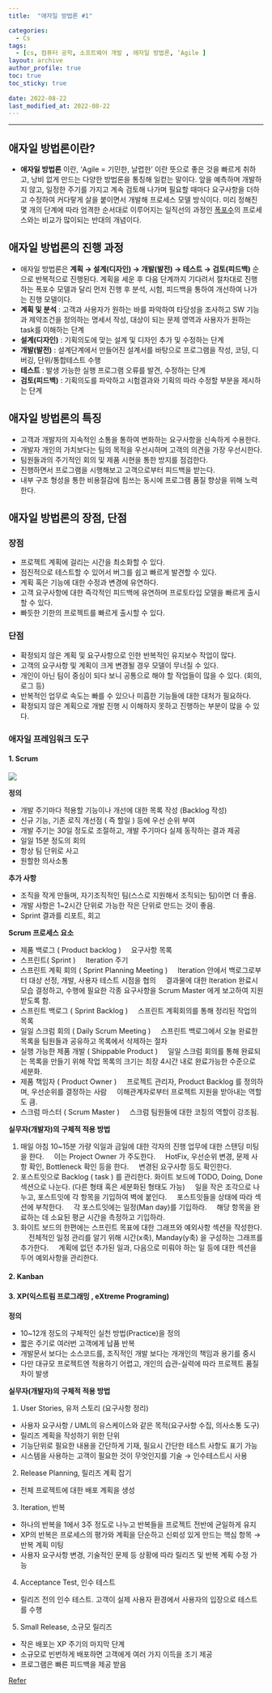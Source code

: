 ```yaml
---
title:  "애자일 방법론 #1"

categories:
  - Cs
tags:
  - [cs, 컴퓨터 공학, 소프트웨어 개발 , 애자일 방법론, ‘Agile ]
layout: archive
author_profile: true
toc: true
toc_sticky: true
 
date: 2022-08-22
last_modified_at: 2022-08-22
---
```

---

## 애자일 방법론이란?

- **애자일 방법론** 이란, ‘Agile = 기민한, 날렵한’ 이란 뜻으로 좋은 것을 빠르게 취하고, 낭비 없게 만드는 다양한 방법론을 통칭해 일컫는 말이다. 앞을 예측하며 개발하지 않고, 일정한 주기를 가지고 계속 검토해 나가며 필요할 때마다 요구사항을 더하고 수정하여 커다랗게 살을 붙이면서 개발해 프로세스 모델 방식이다. 미리 정해진 몇 개의 단계에 따라 엄격한 순서대로 이루어지는 일직선의 과정인 [폭포수](http://www.incodom.kr/%ED%8F%AD%ED%8F%AC%EC%88%98%20%EB%B0%A9%EB%B2%95%EB%A1%A0)의 프로세스와는 비교가 많이되는 반대의 개념이다.

## 애자일 방법론의 진행 과정

- 애자일 방법론은 **계획 → 설계(디자인) → 개발(발전) → 테스트 → 검토(피드백)** 순으로 반복적으로 진행된다. 계획을 세운 후 다음 단계까지 기다려서 절차대로 진행하는 폭포수 모델과 달리 먼저 진행 후 분석, 시험, 피드백을 통하여 개선하여 나가는 진행 모델이다.
- **계획 및 분석** : 고객과 사용자가 원하는 바를 파악하여 타당성을 조사하고 SW 기능과 제약조건을 정의하는 명세서 작성, 대상이 되는 문제 영역과 사용자가 원하는 task를 이해하는 단계
- **설계(디자인)** : 기획의도에 맞는 설계 및 디자인 추가 및 수정하는 단계
- **개발(발전)** : 설계단계에서 만들어진 설계서를 바탕으로 프로그램을 작성, 코딩, 디버깅, 단위/통합테스트 수행
- **테스트** : 발생 가능한 실행 프로그램 오류를 발견, 수정하는 단계
- **검토(피드백)** : 기획의도를 파악하고 시험결과와 기획의 따라 수정할 부분을 제시하는 단계

## 애자일 방법론의 특징

- 고객과 개발자의 지속적인 소통을 통하여 변화하는 요구사항을 신속하게 수용한다.
- 개발자 개인의 가치보다는 팀의 목적을 우선시하며 고객의 의견을 가장 우선시한다.
- 팀원들과의 주기적인 회의 및 제품 시현을 통한 방지를 점검한다.
- 진행하면서 프로그램을 시행해보고 고객으로부터 피드백을 받는다.
- 내부 구조 형성을 통한 비용절감에 힘쓰는 동시에 프로그램 품질 향상을 위해 노력한다.

## 애자일 방법론의 장점, 단점

### 장점

- 프로젝트 계획에 걸리는 시간을 최소화할 수 있다.
- 점진적으로 테스트할 수 있어서 버그를 쉽고 빠르게 발견할 수 있다.
- 계획 혹은 기능에 대한 수정과 변경에 유연하다.
- 고객 요구사항에 대한 즉각적인 피드백에 유연하며 프로토타입 모델을 빠르게 출시할 수 있다.
- 빠듯한 기한의 프로젝트를 빠르게 출시할 수 있다.

### 단점

- 확정되지 않은 계획 및 요구사항으로 인한 반복적인 유지보수 작업이 많다.
- 고객의 요구사항 및 계획이 크게 변경될 경우 모델이 무너질 수 있다.
- 개인이 아닌 팀이 중심이 되다 보니 공통으로 해야 할 작업들이 많을 수 있다. (회의, 로그 등)
- 반복적인 업무로 속도는 빠를 수 있으나 미흡한 기능들에 대한 대처가 필요하다.
- 확정되지 않은 계획으로 개발 진행 시 이해하지 못하고 진행하는 부분이 많을 수 있다.

### 애자일 프레임워크 도구

#### 1. Scrum

![](https://blog.kakaocdn.net/dn/qfHJJ/btrdcRb5VDR/NO8PkuWDkMp3Gp4Wzyv8L1/img.gif)

**정의**
- 개발 주기마다 적용할 기능이나 개선에 대한 목록 작성 (Backlog 작성)
- 신규 기능, 기존 로직 개선점 ( 즉 할일 ) 등에 우선 순위 부여
- 개발 주기는 30일 정도로 조절하고, 개발 주기마다 실제 동작하는 결과 제공
- 일일 15분 정도의 회의
- 항상 팀 단위로 사고
- 원할한 의사소통


**추가 사항**
- 조직을 작게 만들며, 자기조직적인 팀(스스로 지원해서 조직되는 팀)이면 더 좋음.
- 개발 사항은 1~2시간 단위로 가능한 작은 단위로 만드는 것이 좋음.
- Sprint 결과를 리포트, 회고

**Scrum 프로세스 요소**
- 제품 백로그 ( Product backlog )
    요구사항 목록
 
- 스프린트( Sprint )
    Iteration 주기
 
- 스프린트 계획 회의 ( Sprint Planning Meeting )
    Iteration 안에서 백로그로부터 대상 선정, 개발, 사용자 테스트 시점을 협의
    결과물에 대한 Iteration 완료시 모습 결정하고, 수행에 필요한 각종 요구사항을 Scrum Master 에게 보고하여 지원받도록 함.
 
- 스프린트 백로그 ( Sprint Backlog )
    스프린트 계획회의를 통해 정리된 작업의 목록
 
- 일일 스크럼 회의 ( Daily Scrum Meeting )
    스프린트 백로그에서 오늘 완료한 목록을 팀원들과 공유하고 목록에서 삭제하는 절차
 
- 실행 가능한 제품 개발 ( Shippable Product )
    일일 스크럼 회의를 통해 완료되는 목록을 만들기 위해 작업 목록의 크기는 최장 4시간 내로 완료가능한 수준으로 세분화.
 
- 제품 책임자 ( Product Owner )
    프로젝트 관리자, Product Backlog 를 정의하며, 우선순위를 결정하는 사람
    이해관계자로부터 프로젝트 지원을 받아내는 역할도 큼.
 
- 스크럼 마스터 ( Scrum Master )
    스크럼 팀원들에 대한 코칭의 역할이 강조됨.


**실무자(개발자)의 구체적 적용 방법**
 
1.  매일 아침 10~15분 가량 익일과 금일에 대한 각자의 진행 업무에 대한 스탠딩 미팅을 한다.
    이는 Project Owner 가 주도한다.
    HotFix, 우선순위 변경, 문제 사항 확인, Bottleneck 확인 등을 한다.
    변경된 요구사항 등도 확인한다.
 
2.  포스트잇으로 Backlog ( task ) 를 관리한다. 
    화이트 보드에 TODO, Doing, Done 섹션으로 나눈다. (다른 형태 혹은 세분화된 형태도 가능)
    일을 작은 조각으로 나누고, 포스트잇에 각 항목을 기입하여 벽에 붙인다.
    포스트잇들을 상태에 따라 섹션에 부착한다.
    각 포스트잇에는 일정(Man day)를 기입하라.
    해당 항목을 완료하는 데 소요된 평균 시간을 측정하고 기입하라.
 
3. 화이트 보드의 한편에는 스프린트 목표에 대한 그래프와 예외사항 섹션을 작성한다.
    전체적인 일정 관리를 알기 위해 시간(x축), Manday(y축) 을 구성하는 그래프를 추가한다.
    계획에 없던 추가된 일과, 다음으로 미뤄야 하는 일 등에 대한 섹션을 두어 예외사항을 관리한다.


#### 2. Kanban

[](https://img1.daumcdn.net/thumb/R1600x0/?scode%3Dmtistory2%26fname%3Dhttps%3A%2F%2Fblog.kakaocdn.net%2Fdn%2Fbbg0lX%2Fbtrc7U8uF47%2FNrIenbCgK841IH7kLCJ0h1%2Fimg.png)



#### 3. XP(익스트림 프로그래밍 , eXtreme Programing)

[](https://img1.daumcdn.net/thumb/R1600x0/?scode%3Dmtistory2%26fname%3Dhttps%3A%2F%2Fblog.kakaocdn.net%2Fdn%2Fd8D3u8%2Fbtrc4DGsjvn%2FsE4p6OCYLYUI0qH6o1GVSk%2Fimg.png)

**정의**

- 10~12개 정도의 구체적인 실천 방법(Practice)을 정의
- 짧은 주기로 여러번 고객에게 납품 반복
- 개발문서 보다는 소스코드를, 조직적인 개발 보다는 개개인의 책임과 용기를 중시
- 다만 대규모 프로젝트엔 적용하기 어렵고, 개인의 습관-실력에 따라 프로젝트 품질차이 발생

**실무자(개발자)의 구체적 적용 방법**

1.  User Stories, 유저 스토리 (요구사항 정리)

- 사용자 요구사항 / UML의 유스케이스와 같은 목적(요구사항 수집, 의사소통 도구)
- 릴리즈 계획을 작성하기 위한 단위
- 기능단위로 필요한 내용을 간단하게 기재, 필요시 간단한 테스트 사항도 표기 가능
- 시스템을 사용하는 고객이 필요한 것이 무엇인지를 기술 → 인수테스트시 사용 
 
2. Release Planning, 릴리즈 계획 잡기

- 전체 프로젝트에 대한 배포 계획을 생성
 
3. Iteration, 반복

- 하나의 반복을 1에서 3주 정도로 나누고 반복들을 프로젝트 전반에 균일하게 유지
- XP의 반복은 프로세스의 평가와 계획을 단순하고 신뢰성 있게 만드는 핵심 항목 → 반복 계획 미팅
- 사용자 요구사항 변경, 기술적인 문제 등 상황에 따라 릴리즈 및 반복 계획 수정 가능

4. Acceptance Test, 인수 테스트

- 릴리즈 전의 인수 테스트.  고객이 실제 사용자 환경에서 사용자의 입장으로 테스트를 수행

5. Small Release, 소규모 릴리즈

- 작은 배포는 XP 주기의 마지막 단계
- 소규모로 빈번하게 배포하면 고객에게 여러 가지 이득을 조기 제공
- 프로그램은 빠른 피드백을 제공 받음


[Refer](https://jiwondev.tistory.com/164)